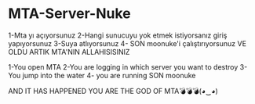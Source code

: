 # MTA-Server-Nuke

1-Mta yı açıyorsunuz
2-Hangi sunucuyu yok etmek istiyorsanız giriş yapıyorsunuz
3-Suya atlıyorsunuz
4- SON moonuke'i çalıştırıyorsunuz 
  VE OLDU ARTIK MTA'NIN ALLAHISISINIZ


1-You open MTA
2-You are logging in which server you want to destroy
3-You jump into the water
4- you are running SON moonuke

  AND IT HAS HAPPENED YOU ARE THE GOD OF MTA💣💣💣(◕‿◕)
